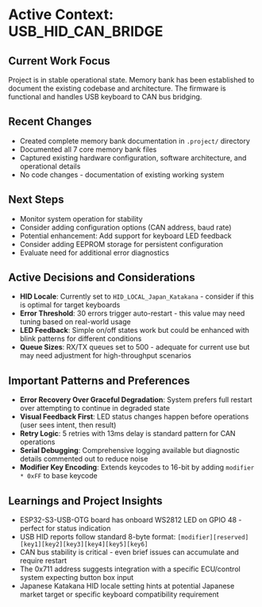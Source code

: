 # Active Context: USB_HID_CAN_BRIDGE

## Current Work Focus
Project is in stable operational state. Memory bank has been established to document the existing codebase and architecture. The firmware is functional and handles USB keyboard to CAN bus bridging.

## Recent Changes
- Created complete memory bank documentation in `.project/` directory
- Documented all 7 core memory bank files
- Captured existing hardware configuration, software architecture, and operational details
- No code changes - documentation of existing working system

## Next Steps
- Monitor system operation for stability
- Consider adding configuration options (CAN address, baud rate)
- Potential enhancement: Add support for keyboard LED feedback
- Consider adding EEPROM storage for persistent configuration
- Evaluate need for additional error diagnostics

## Active Decisions and Considerations
- **HID Locale**: Currently set to `HID_LOCAL_Japan_Katakana` - consider if this is optimal for target keyboards
- **Error Threshold**: 30 errors trigger auto-restart - this value may need tuning based on real-world usage
- **LED Feedback**: Simple on/off states work but could be enhanced with blink patterns for different conditions
- **Queue Sizes**: RX/TX queues set to 500 - adequate for current use but may need adjustment for high-throughput scenarios

## Important Patterns and Preferences
- **Error Recovery Over Graceful Degradation**: System prefers full restart over attempting to continue in degraded state
- **Visual Feedback First**: LED status changes happen before operations (user sees intent, then result)
- **Retry Logic**: 5 retries with 13ms delay is standard pattern for CAN operations
- **Serial Debugging**: Comprehensive logging available but diagnostic details commented out to reduce noise
- **Modifier Key Encoding**: Extends keycodes to 16-bit by adding `modifier * 0xFF` to base keycode

## Learnings and Project Insights
- ESP32-S3-USB-OTG board has onboard WS2812 LED on GPIO 48 - perfect for status indication
- USB HID reports follow standard 8-byte format: `[modifier][reserved][key1][key2][key3][key4][key5][key6]`
- CAN bus stability is critical - even brief issues can accumulate and require restart
- The 0x711 address suggests integration with a specific ECU/control system expecting button box input
- Japanese Katakana HID locale setting hints at potential Japanese market target or specific keyboard compatibility requirement


